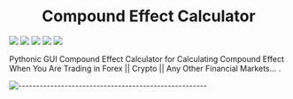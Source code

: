 <h1 align="center"> 
    Compound Effect Calculator
</h1>


![](https://img.shields.io/badge/made%20by-Stphen-informational)
![](https://img.shields.io/badge/language-python-blueviolet)
![](https://img.shields.io/github/issues/E-Kiani/Compound-Effect-Calculator?style=plastic)
![](https://img.shields.io/github/forks/E-Kiani/Compound-Effect-Calculator?style=plastic)
![](https://img.shields.io/github/stars/E-Kiani/Compound-Effect-Calculator?color=gold&style=plastic)


Pythonic GUI Compound Effect Calculator for Calculating Compound Effect When You Are Trading in Forex || Crypto || Any Other Financial Markets... .

![-----------------------------------------------------](https://raw.githubusercontent.com/andreasbm/readme/master/assets/lines/rainbow.png)

